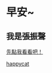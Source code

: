 # 早安~

## 我是張振聲
[先點我看看吧！](https://youtu.be/dQw4w9WgXcQ?si=oPQVfmPz8GD79H1_)

[happycat](happycat.gif "happycat")
<!---
BaiHu0702/BaiHu0702 is a ✨ special ✨ repository because its `README.md` (this file) appears on your GitHub profile.
You can click the Preview link to take a look at your changes.
--->
